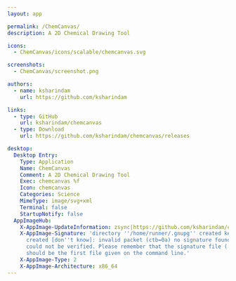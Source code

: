 ```yaml
---
layout: app

permalink: /ChemCanvas/
description: A 2D Chemical Drawing Tool

icons:
  - ChemCanvas/icons/scalable/chemcanvas.svg

screenshots:
  - ChemCanvas/screenshot.png

authors:
  - name: ksharindam
    url: https://github.com/ksharindam

links:
  - type: GitHub
    url: ksharindam/chemcanvas
  - type: Download
    url: https://github.com/ksharindam/chemcanvas/releases

desktop:
  Desktop Entry:
    Type: Application
    Name: ChemCanvas
    Comment: A 2D Chemical Drawing Tool
    Exec: chemcanvas %f
    Icon: chemcanvas
    Categories: Science
    MimeType: image/svg+xml
    Terminal: false
    StartupNotify: false
  AppImageHub:
    X-AppImage-UpdateInformation: zsync|https://github.com/ksharindam/chemcanvas/releases/latest/download/ChemCanvas-x86_64.AppImage.zsync
    X-AppImage-Signature: 'directory ''/home/runner/.gnupg'' created keybox ''/home/runner/.gnupg/pubring.kbx''
      created [don''t know]: invalid packet (ctb=0a) no signature found the signature
      could not be verified. Please remember that the signature file (.sig or .asc)
      should be the first file given on the command line.'
    X-AppImage-Type: 2
    X-AppImage-Architecture: x86_64
---
```

